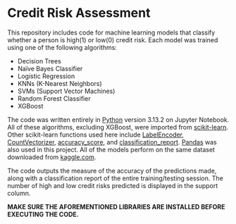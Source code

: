 # Credit Risk Assessment
This repository includes code for machine learning models that classify whether a person is high(1) or low(0) credit risk. Each model was trained using one of the following algorithms:

- Decision Trees
- Naïve Bayes Classifier
- Logistic Regression
- KNNs (K-Nearest Neighbors)
- SVMs (Support Vector Machines)
- Random Forest Classifier
- XGBoost

The code was written entirely in [Python](https://python.org) version 3.13.2 on Jupyter Notebook. All of these algorithms, excluding XGBoost, were imported from [scikit-learn](https://www.scikit-learn.org). Other scikit-learn functions used here include [LabelEncoder](https://scikit-learn.org/stable/modules/generated/sklearn.preprocessing.LabelEncoder.html), [CountVectorizer](https://scikit-learn.org/stable/modules/generated/sklearn.feature_extraction.text.CountVectorizer.html), [accuracy_score](https://scikit-learn.org/stable/modules/generated/sklearn.metrics.accuracy_score.html), and [classification_report](https://scikit-learn.org/stable/modules/generated/sklearn.metrics.classification_report.html). [Pandas](https://pandas.pydata.org/) was also used in this project. All of the models perform on the same dataset downloaded from [kaggle.com](https://www.kaggle.com).

The code outputs the measure of the accuracy of the predictions made, along with a classification report of the entire training/testing session. The number of high and low credit risks predicted is displayed in the support column.

**MAKE SURE THE AFOREMENTIONED LIBRARIES ARE INSTALLED BEFORE EXECUTING THE CODE.**
